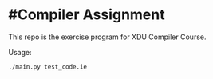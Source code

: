 #Compiler Assignment
===================

This repo is the exercise program for XDU Compiler Course.

Usage:

	./main.py test_code.ie
